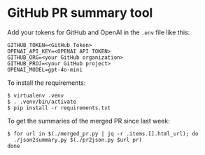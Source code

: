# GitHub PR summary tool

Add your tokens for GitHub and OpenAI in the `.env` file like this:

```shell
GITHUB_TOKEN=<GitHub Token>
OPENAI_API_KEY=<OPENAI API TOKEN>
GITHUB_ORG=<your GitHub organization>
GITHUB_PROJ=<your GitHub project>
OPENAI_MODEL=gpt-4o-mini
```

To install the requirements:

```Shellsession
$ virtualenv .venv
$ . .venv/bin/activate
$ pip install -r requirements.txt
```

To get the summaries of the merged PR since last week:

```Shellsession
$ for url in $(./merged_pr.py | jq -r .items.[].html_url); do
  ./json2summary.py $(./pr2json.py $url pr)
done
```
